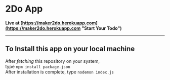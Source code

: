 # 2Do App

**Live at [https://maker2do.herokuapp.com](https://maker2do.herokuapp.com "Start Your Todo")**
***
## To Install this app on your local machine  
After *fetching* this repository on your system,  
type `npm install package.json`  
After installation is complete, type `nodemon index.js`   